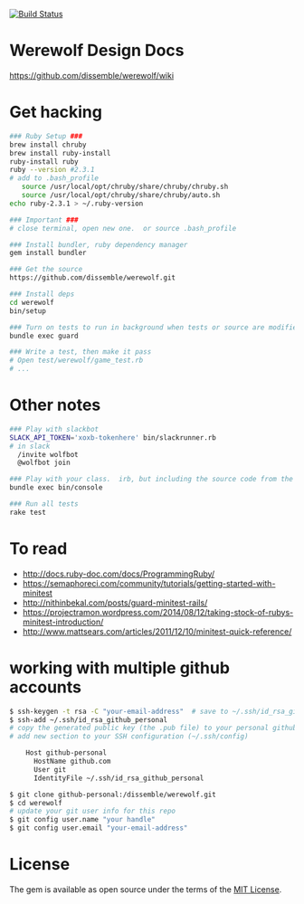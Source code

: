 [![Build Status](https://travis-ci.org/dissemble/werewolf.svg?branch=master)](https://travis-ci.org/dissemble/werewolf)

# Werewolf Design Docs
https://github.com/dissemble/werewolf/wiki


# Get hacking
```sh
### Ruby Setup ###
brew install chruby
brew install ruby-install
ruby-install ruby
ruby --version #2.3.1
# add to .bash_profile
   source /usr/local/opt/chruby/share/chruby/chruby.sh
   source /usr/local/opt/chruby/share/chruby/auto.sh
echo ruby-2.3.1 > ~/.ruby-version

### Important ###
# close terminal, open new one.  or source .bash_profile

### Install bundler, ruby dependency manager
gem install bundler

### Get the source
https://github.com/dissemble/werewolf.git

### Install deps
cd werewolf
bin/setup

### Turn on tests to run in background when tests or source are modified
bundle exec guard

### Write a test, then make it pass
# Open test/werewolf/game_test.rb
# ...

```


# Other notes
```sh
### Play with slackbot
SLACK_API_TOKEN='xoxb-tokenhere' bin/slackrunner.rb
# in slack
  /invite wolfbot
  @wolfbot join

### Play with your class.  irb, but including the source code from the project
bundle exec bin/console

### Run all tests
rake test
```


# To read
- http://docs.ruby-doc.com/docs/ProgrammingRuby/
- https://semaphoreci.com/community/tutorials/getting-started-with-minitest
- http://nithinbekal.com/posts/guard-minitest-rails/
- https://projectramon.wordpress.com/2014/08/12/taking-stock-of-rubys-minitest-introduction/
- http://www.mattsears.com/articles/2011/12/10/minitest-quick-reference/


# working with multiple github accounts
```sh
$ ssh-keygen -t rsa -C "your-email-address"  # save to ~/.ssh/id_rsa_github_personal
$ ssh-add ~/.ssh/id_rsa_github_personal
# copy the generated public key (the .pub file) to your personal github account
# add new section to your SSH configuration (~/.ssh/config)

    Host github-personal
      HostName github.com
      User git
      IdentityFile ~/.ssh/id_rsa_github_personal

$ git clone github-personal:/dissemble/werewolf.git
$ cd werewolf
# update your git user info for this repo
$ git config user.name "your handle"
$ git config user.email "your-email-address"
```


# License
The gem is available as open source under the terms of the [MIT License](http://opensource.org/licenses/MIT).
